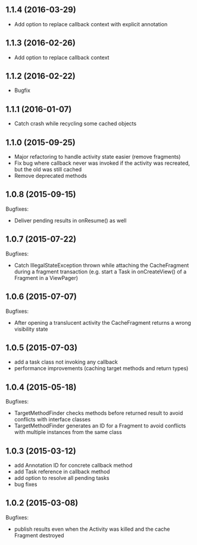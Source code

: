 ## 1.1.4 (2016-03-29)

- Add option to replace callback context with explicit annotation

## 1.1.3 (2016-02-26)

- Add option to replace callback context

## 1.1.2 (2016-02-22)

- Bugfix

## 1.1.1 (2016-01-07)

- Catch crash while recycling some cached objects

## 1.1.0 (2015-09-25)

- Major refactoring to handle activity state easier (remove fragments)
- Fix bug where callback never was invoked if the activity was recreated, but the old was still cached
- Remove deprecated methods  

## 1.0.8 (2015-09-15)

Bugfixes:

  - Deliver pending results in onResume() as well 

## 1.0.7 (2015-07-22)

Bugfixes:

  - Catch IllegalStateException thrown while attaching the CacheFragment during a fragment transaction
    (e.g. start a Task in onCreateView() of a Fragment in a ViewPager)

## 1.0.6 (2015-07-07)

Bugfixes:

  - After opening a translucent activity the CacheFragment returns a wrong visibility state

## 1.0.5 (2015-07-03)

- add a task class not invoking any callback
- performance improvements (caching target methods and return types)

## 1.0.4 (2015-05-18)

Bugfixes:

  - TargetMethodFinder checks methods before returned result to avoid conflicts with interface classes
  - TargetMethodFinder generates an ID for a Fragment to avoid conflicts with multiple instances from the same class

## 1.0.3 (2015-03-12)

- add Annotation ID for concrete callback method
- add Task reference in callback method
- add option to resolve all pending tasks
- bug fixes

## 1.0.2 (2015-03-08)

Bugfixes:

  - publish results even when the Activity was killed and the cache Fragment destroyed